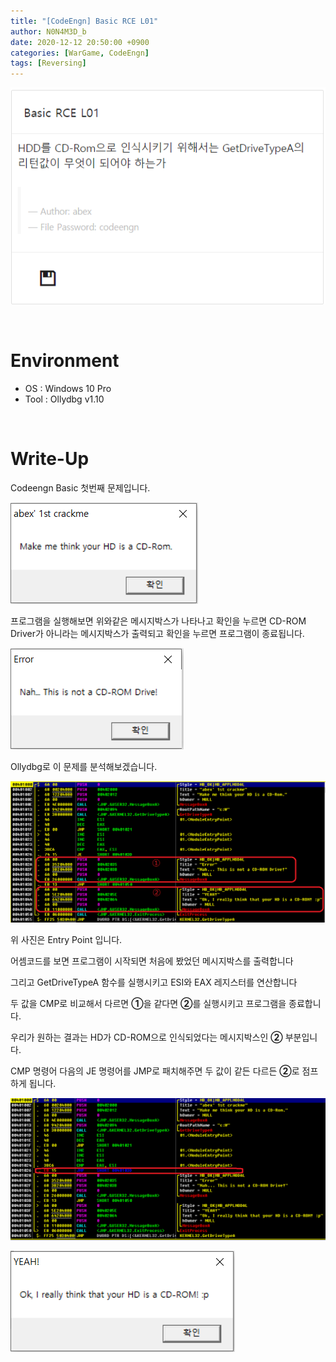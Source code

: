 ```yaml
---
title: "[CodeEngn] Basic RCE L01"
author: N0N4M3D_b
date: 2020-12-12 20:50:00 +0900
categories: [WarGame, CodeEngn]
tags: [Reversing]
---
```


![intro Image](/assets/img/postimg/2020-12-15-CodeEngn-Basic-1/prob_intro.PNG "Intro Image")

<br>

# Environment
- OS : Windows 10 Pro
- Tool : Ollydbg v1.10

<br>

# Write-Up
Codeengn Basic 첫번째 문제입니다.
<br>

![intro Image](/assets/img/postimg/2020-12-15-CodeEngn-Basic-1/exec.PNG "Intro Image")

프로그램을 실행해보면 위와같은 메시지박스가 나타나고 확인을 누르면 CD-ROM Driver가 아니라는 메시지박스가 출력되고 확인을 누르면 프로그램이 종료됩니다.

![fail](/assets/img/postimg/2020-12-15-CodeEngn-Basic-1/fail.PNG "Fail Image")

Ollydbg로 이 문제를 분석해보겠습니다.

![EP Image](/assets/img/postimg/2020-12-15-CodeEngn-Basic-1/entry.PNG "EP Image")

위 사진은 Entry Point 입니다.

어셈코드를 보면 프로그램이 시작되면
처음에 봤었던 메시지박스를 출력합니다

그리고 GetDriveTypeA 함수를 실행시키고
ESI와 EAX 레지스터를 연산합니다

두 값을 CMP로 비교해서 다르면 **①**을 
같다면 **②**를 실행시키고 프로그램을 종료합니다.

우리가 원하는 결과는 HD가 CD-ROM으로 인식되었다는 메시지박스인
**②** 부분입니다.

CMP 명령어 다음의 JE 명령어를 JMP로 패치해주면 두 값이 같든 다르든 **②**로 점프하게 됩니다.

![patch Image](/assets/img/postimg/2020-12-15-CodeEngn-Basic-1/patch.PNG "patch Image")

![success Image](/assets/img/postimg/2020-12-15-CodeEngn-Basic-1/success.PNG "success Image")